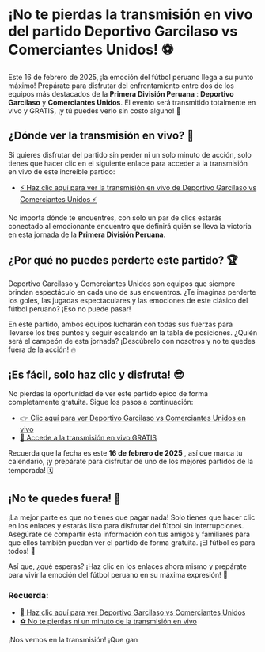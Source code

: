 # ¡No te pierdas la transmisión en vivo del partido Deportivo Garcilaso vs Comerciantes Unidos! ⚽

Este 16 de febrero de 2025, ¡la emoción del fútbol peruano llega a su punto máximo! Prepárate para disfrutar del enfrentamiento entre dos de los equipos más destacados de la **Primera División Peruana** : **Deportivo Garcilaso** y **Comerciantes Unidos**. El evento será transmitido totalmente en vivo y GRATIS, ¡y tú puedes verlo sin costo alguno! 📅

## ¿Dónde ver la transmisión en vivo? 🤔

Si quieres disfrutar del partido sin perder ni un solo minuto de acción, solo tienes que hacer clic en el siguiente enlace para acceder a la transmisión en vivo de este increíble partido:

- [⚡ Haz clic aquí para ver la transmisión en vivo de Deportivo Garcilaso vs Comerciantes Unidos ⚡](https://tinyurl.com/livestreamfreeo?st=Deportivo+Garcilaso+vs+Comerciantes+Unid&si=ghc)

No importa dónde te encuentres, con solo un par de clics estarás conectado al emocionante encuentro que definirá quién se lleva la victoria en esta jornada de la **Primera División Peruana**.

## ¿Por qué no puedes perderte este partido? 🏆

Deportivo Garcilaso y Comerciantes Unidos son equipos que siempre brindan espectáculo en cada uno de sus encuentros. ¿Te imaginas perderte los goles, las jugadas espectaculares y las emociones de este clásico del fútbol peruano? ¡Eso no puede pasar!

En este partido, ambos equipos lucharán con todas sus fuerzas para llevarse los tres puntos y seguir escalando en la tabla de posiciones. ¿Quién será el campeón de esta jornada? ¡Descúbrelo con nosotros y no te quedes fuera de la acción! 🔥

## ¡Es fácil, solo haz clic y disfruta! 😎

No pierdas la oportunidad de ver este partido épico de forma completamente gratuita. Sigue los pasos a continuación:

- [👉 Clic aquí para ver Deportivo Garcilaso vs Comerciantes Unidos en vivo](https://tinyurl.com/livestreamfreeo?st=Deportivo+Garcilaso+vs+Comerciantes+Unid&si=ghc)
- [🔴 Accede a la transmisión en vivo GRATIS](https://tinyurl.com/livestreamfreeo?st=Deportivo+Garcilaso+vs+Comerciantes+Unid&si=ghc)

Recuerda que la fecha es este **16 de febrero de 2025** , así que marca tu calendario, ¡y prepárate para disfrutar de uno de los mejores partidos de la temporada! 🗓️

## ¡No te quedes fuera! 📢

¡La mejor parte es que no tienes que pagar nada! Solo tienes que hacer clic en los enlaces y estarás listo para disfrutar del fútbol sin interrupciones. Asegúrate de compartir esta información con tus amigos y familiares para que ellos también puedan ver el partido de forma gratuita. ¡El fútbol es para todos! 🙌

Así que, ¿qué esperas? ¡Haz clic en los enlaces ahora mismo y prepárate para vivir la emoción del fútbol peruano en su máxima expresión! 🚀

### Recuerda:

- [🔵 Haz clic aquí para ver Deportivo Garcilaso vs Comerciantes Unidos](https://tinyurl.com/livestreamfreeo?st=Deportivo+Garcilaso+vs+Comerciantes+Unid&si=ghc)
- [⚽ No te pierdas ni un minuto de la transmisión en vivo](https://tinyurl.com/livestreamfreeo?st=Deportivo+Garcilaso+vs+Comerciantes+Unid&si=ghc)

¡Nos vemos en la transmisión! ¡Que gan
